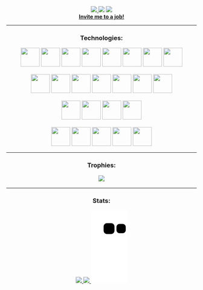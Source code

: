 <div align="center">
    <div>
        <a href="https://visitorbadge.io/status?path=https%3A%2F%2Fgithub.com%2Fmarcusvoltolim%2Fmarcusvoltolim" target="_blank">
            <img src="https://api.visitorbadge.io/api/combined?path=https%3A%2F%2Fgithub.com%2Fmarcusvoltolim%2Fmarcusvoltolim&labelColor=%23697689&countColor=%2337d67a&style=plastic"/>
        </a>
        <a href="mailto:marcus.voltolim@gmail.com" target="_blank">
            <img src="https://img.shields.io/badge/Gmail-D14836?style=pastlic&logo=gmail&logoColor=white" target="_blank"></a>
        <a href="https://www.linkedin.com/in/marcusvoltolim" target="_blank">
            <img src="https://img.shields.io/badge/-LinkedIn-%230077B5?style=pastlic&logo=linkedin&logoColor=white" target="_blank">
        </a>
        </br>
        <a href="https://forms.gle/AqqGqfy6iw3cAvkWA" target="_blank"><b>Invite me to a job!</b>
        </a>
    </div>
    <hr>
    <div>
        <h3>Technologies:</h3>
        <img src="https://cdn.jsdelivr.net/gh/devicons/devicon/icons/java/java-original-wordmark.svg" width="50" height="50"/>
        <img src="https://cdn.jsdelivr.net/gh/devicons/devicon/icons/spring/spring-original-wordmark.svg" width="50" height="50"/>
        <img src="https://cdn.jsdelivr.net/gh/devicons/devicon/icons/intellij/intellij-original.svg" width="50" height="50"/>
        <img src="https://cdn.jsdelivr.net/gh/devicons/devicon/icons/groovy/groovy-original.svg" width="50" height="50"/>
        <img src="https://cdn.jsdelivr.net/gh/devicons/devicon/icons/grails/grails-original.svg" width="50" height="50"/>
        <img src="https://cdn.jsdelivr.net/gh/devicons/devicon/icons/amazonwebservices/amazonwebservices-plain-wordmark.svg" width="50" height="50"/>
        <img src="https://cdn.jsdelivr.net/gh/devicons/devicon/icons/terraform/terraform-original-wordmark.svg" width="50" height="50"/>
        <img src="https://cdn.jsdelivr.net/gh/devicons/devicon/icons/gradle/gradle-original-wordmark.svg" width="50" height="50"/>
    </div>
    <br>
    <div>
        <img src="https://cdn.jsdelivr.net/gh/devicons/devicon/icons/postgresql/postgresql-plain-wordmark.svg" width="50" height="50"/>
        <img src="https://cdn.jsdelivr.net/gh/devicons/devicon/icons/mysql/mysql-original-wordmark.svg" width="50" height="50"/>
        <img src="https://cdn.jsdelivr.net/gh/devicons/devicon/icons/oracle/oracle-original.svg" width="50" height="50"/>
        <img src="https://cdn.jsdelivr.net/gh/devicons/devicon/icons/microsoftsqlserver/microsoftsqlserver-plain-wordmark.svg" width="50" height="50"/>
        <img src="https://cdn.jsdelivr.net/gh/devicons/devicon/icons/mongodb/mongodb-original-wordmark.svg" width="50" height="50"/>
        <img src="https://cdn.jsdelivr.net/gh/devicons/devicon/icons/mongodb/mongodb-plain-wordmark.svg" width="50" height="50"/>
        <img src="https://cdn.jsdelivr.net/gh/devicons/devicon/icons/mongodb/dynamodb/dynamodb-original.svg" width="50" height="50"/>
    </div>
    <br>
    <div>
        <img src="https://cdn.jsdelivr.net/gh/devicons/devicon/icons/git/git-plain-wordmark.svg" width="50" height="50"/>
        <img src="https://cdn.jsdelivr.net/gh/devicons/devicon/icons/github/github-original-wordmark.svg" width="50" height="50"/>
        <img src="https://cdn.jsdelivr.net/gh/devicons/devicon/icons/gitlab/gitlab-plain-wordmark.svg" width="50" height="50"/>
        <img src="https://cdn.jsdelivr.net/gh/devicons/devicon/icons/jira/jira-original-wordmark.svg" width="50" height="50"/>
    </div>
    <br>
    <div>
        <img src="https://cdn.jsdelivr.net/gh/devicons/devicon/icons/jenkins/jenkins-original.svg" width="50" height="50"/>
        <img src="https://cdn.jsdelivr.net/gh/devicons/devicon/icons/docker/docker-original-wordmark.svg" width="50" height="50"/>
        <img src="https://cdn.jsdelivr.net/gh/devicons/devicon/icons/docker/docker-plain-wordmark.svg" width="50" height="50"/>
        <img src="https://cdn.jsdelivr.net/gh/devicons/devicon/icons/kubernetes/kubernetes-original-wordmark.svg" width="50" height="50"/>
        <img src="https://cdn.jsdelivr.net/gh/devicons/devicon/icons/kubernetes/kubernetes-plain-wordmark.svg" width="50" height="50"/>
    </div>
    <hr>
    <div>
        <h3>Trophies:</h3>
        <img src="https://github-profile-trophy.vercel.app/?username=marcusvoltolim&column=3&margin-h=5&margin-w=5&theme=monokai"/>
    </div>
    <hr>
    <div>
        <h3>Stats:</h3>
        <a href="https://github.com/marcusvoltolim">
            <img height="180em" src="https://github-readme-stats.vercel.app/api?username=marcusvoltolim&theme=flag-india&show_icons=true&include_all_commits=true&count_private=true"/>
            <img height="180em" src="https://github-readme-stats.vercel.app/api/top-langs/?username=marcusvoltolim&theme=flag-india"/>
        </a>
        <img src="https://github.com/marcusvoltolim/marcusvoltolim/blob/output/github-contribution-grid-snake.svg"/>
    </div>
</div>
